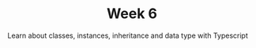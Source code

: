 <h1 align="center">Week 6</h1>
Learn about classes, instances, inheritance and data type with Typescript

